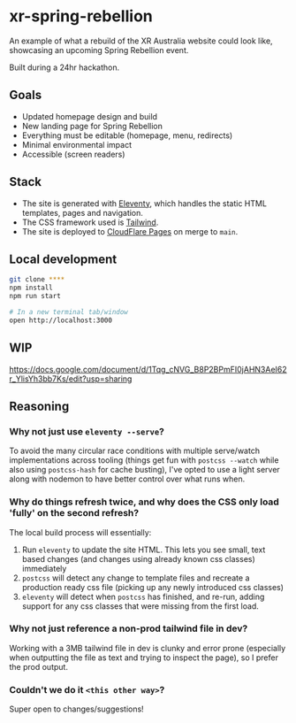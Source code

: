 # xr-spring-rebellion

An example of what a rebuild of the XR Australia website could look like, showcasing an upcoming Spring Rebellion event.

Built during a 24hr hackathon.

## Goals

- Updated homepage design and build
- New landing page for Spring Rebellion
- Everything must be editable (homepage, menu, redirects)
- Minimal environmental impact
- Accessible (screen readers)

## Stack

- The site is generated with [Eleventy](https://www.11ty.dev/), which handles the static HTML templates, pages and navigation.
- The CSS framework used is [Tailwind](https://tailwindcss.com/).
- The site is deployed to [CloudFlare Pages](https://pages.cloudflare.com/) on merge to `main`.

## Local development

```sh
git clone ****
npm install
npm run start

# In a new terminal tab/window
open http://localhost:3000
```

## WIP
https://docs.google.com/document/d/1Tqg_cNVG_B8P2BPmFI0jAHN3AeI62r_YlisYh3bb7Ks/edit?usp=sharing

## Reasoning

### Why not just use `eleventy --serve`?

To avoid the many circular race conditions with multiple serve/watch implementations across tooling (things get fun with `postcss --watch` while also using `postcss-hash` for cache busting), I've opted to use a light server along with nodemon to have better control over what runs when.

### Why do things refresh twice, and why does the CSS only load 'fully' on the second refresh?

The local build process will essentially:

1. Run `eleventy` to update the site HTML. This lets you see small, text based changes (and changes using already known css classes) immediately
2. `postcss` will detect any change to template files and recreate a production ready css file (picking up any newly introduced css classes)
3. `eleventy` will detect when `postcss` has finished, and re-run, adding support for any css classes that were missing from the first load.

### Why not just reference a non-prod tailwind file in dev?

Working with a 3MB tailwind file in dev is clunky and error prone (especially when outputting the file as text and trying to inspect the page), so I prefer the prod output.

### Couldn't we do it `<this other way>`?

Super open to changes/suggestions!
